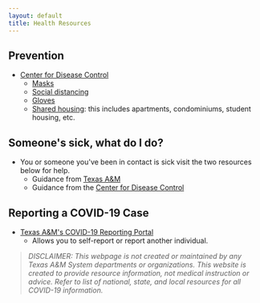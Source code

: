 ```yaml
---
layout: default
title: Health Resources
---
```


## Prevention
* [Center for Disease Control](https://www.cdc.gov/coronavirus/2019-nCoV/index.html)
  * [Masks](https://www.cdc.gov/coronavirus/2019-ncov/prevent-getting-sick/diy-cloth-face-coverings.html)
  * [Social distancing](https://www.cdc.gov/coronavirus/2019-ncov/prevent-getting-sick/social-distancing.html)
  * [Gloves](https://www.cdc.gov/coronavirus/2019-ncov/prevent-getting-sick/gloves.html)
  * [Shared housing](https://www.cdc.gov/coronavirus/2019-ncov/daily-life-coping/shared-housing/index.html): this includes apartments, condominiums, student housing, etc. 
## Someone's sick, what do I do?
* You or someone you've been in contact is sick visit the two resources below for help. 
  * Guidance from [Texas A&M](https://www.tamu.edu/coronavirus/sick-campus-members/index.html)
  * Guidance from the [Center for Disease Control](https://www.cdc.gov/coronavirus/2019-ncov/symptoms-testing/symptoms.html)
## Reporting a COVID-19 Case
* [Texas A&M's COVID-19 Reporting Portal](https://redcap.tamhsc.edu/surveys/?s=N38DRD4EMK&_ga=2.164692863.1381087170.1605901065-312577730.1564419345)
  * Allows you to self-report or report another individual.

> *DISCLAIMER: This webpage is not created or maintained by any Texas A&M System departments or organizations. This website is created to provide resource information, not medical instruction or advice. Refer to list of national, state, and local resources for all COVID-19 information.*
